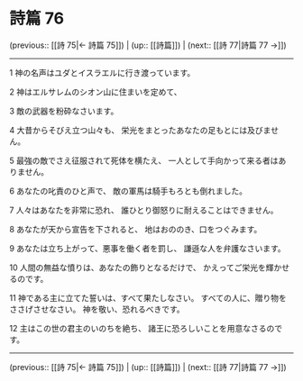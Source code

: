 # 詩篇 76

(previous:: [[詩 75|← 詩篇 75]]) | (up:: [[詩篇]]) | (next:: [[詩 77|詩篇 77 →]])

***


1 神の名声はユダとイスラエルに行き渡っています。 

2 神はエルサレムのシオン山に住まいを定めて、 

3 敵の武器を粉砕なさいます。 

4 大昔からそびえ立つ山々も、 栄光をまとったあなたの足もとには及びません。 

5 最強の敵でさえ征服されて死体を横たえ、 一人として手向かって来る者はありません。 

6 あなたの叱責のひと声で、 敵の軍馬は騎手もろとも倒れました。 

7 人々はあなたを非常に恐れ、 誰ひとり御怒りに耐えることはできません。 

8 あなたが天から宣告を下されると、 地はおののき、口をつぐみます。 

9 あなたは立ち上がって、悪事を働く者を罰し、 謙遜な人を弁護なさいます。 

10 人間の無益な憤りは、あなたの飾りとなるだけで、 かえってご栄光を輝かせるのです。 

11 神である主に立てた誓いは、すべて果たしなさい。 すべての人に、贈り物をささげさせなさい。 神を敬い、恐れるべきです。 

12 主はこの世の君主のいのちを絶ち、 諸王に恐ろしいことを用意なさるのです。

***

(previous:: [[詩 75|← 詩篇 75]]) | (up:: [[詩篇]]) | (next:: [[詩 77|詩篇 77 →]])
